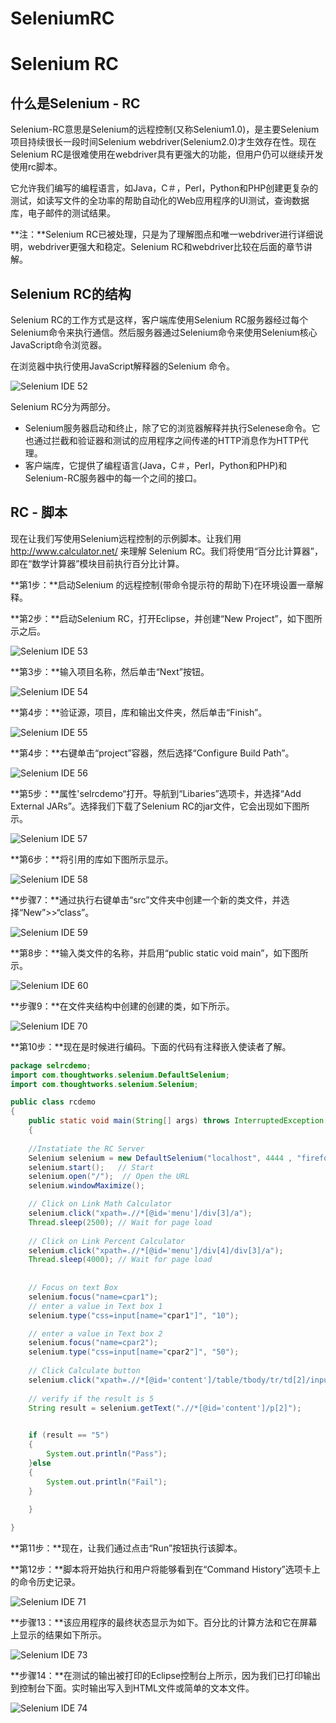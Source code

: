 # SeleniumRC

# Selenium RC

## 什么是Selenium - RC

Selenium-RC意思是Selenium的远程控制(又称Selenium1.0)，是主要Selenium项目持续很长一段时间Selenium webdriver(Selenium2.0)才生效存在性。现在Selenium RC是很难使用在webdriver具有更强大的功能，但用户仍可以继续开发使用rc脚本。

它允许我们编写的编程语言，如Java，C＃，Perl，Python和PHP创建更复杂的测试，如读写文件的全功率的帮助自动化的Web应用程序的UI测试，查询数据库，电子邮件的测试结果。

**注：**Selenium RC已被处理，只是为了理解图点和唯一webdriver进行详细说明，webdriver更强大和稳定。Selenium RC和webdriver比较在后面的章节讲解。

## Selenium RC的结构

Selenium RC的工作方式是这样，客户端库使用Selenium RC服务器经过每个Selenium命令来执行通信。然后服务器通过Selenium命令来使用Selenium核心JavaScript命令浏览器。

在浏览器中执行使用JavaScript解释器的Selenium 命令。

![Selenium IDE 52](images/1-14092606344Xc.jpg)

Selenium RC分为两部分。

- Selenium服务器启动和终止，除了它的浏览器解释并执行Selenese命令。它也通过拦截和验证器和测试的应用程序之间传递的HTTP消息作为HTTP代理。
- 客户端库，它提供了编程语言(Java，C＃，Perl，Python和PHP)和Selenium-RC服务器中的每一个之间的接口。

## RC - 脚本

现在让我们写使用Selenium远程控制的示例脚本。让我们用 http://www.calculator.net/ 来理解 Selenium RC。我们将使用“百分比计算器”，即在“数学计算器”模块目前执行百分比计算。

**第1步：**启动Selenium 的远程控制(带命令提示符的帮助下)在环境设置一章解释。

**第2步：**启动Selenium RC，打开Eclipse，并创建“New Project”，如下图所示之后。

![Selenium IDE 53](images/1-14092606351D60.jpg)

**第3步：**输入项目名称，然后单击“Next”按钮。

![Selenium IDE 54](images/1-140926063621X1.jpg)

**第4步：**验证源，项目，库和输出文件夹，然后单击“Finish”。

![Selenium IDE 55](images/1-140926063F9B3.jpg)

**第4步：**右键单击“project”容器，然后选择“Configure Build Path”。

![Selenium IDE 56](images/1-140926063P31N.jpg)

**第5步：**属性'selrcdemo“打开。导航到“Libaries”选项卡，并选择“Add External JARs”。选择我们下载了Selenium RC的jar文件，它会出现如下图所示。

![Selenium IDE 57](images/1-1409260639253E.jpg)

**第6步：**将引用的库如下图所示显示。

![Selenium IDE 58](images/1-140926064005T0.jpg)

**步骤7：**通过执行右键单击“src”文件夹中创建一个新的类文件，并选择“New”>>“class”。

![Selenium IDE 59](images/1-14092606405A36.jpg)

**第8步：**输入类文件的名称，并启用“public static void main”，如下图所示。

![Selenium IDE 60](images/1-14092606415O40.jpg)

**步骤9：**在文件夹结构中创建的创建的类，如下所示。

![Selenium IDE 70](images/1-140926064236331.jpg)

**第10步：**现在是时候进行编码。下面的代码有注释嵌入使读者了解。

```java
package selrcdemo;
import com.thoughtworks.selenium.DefaultSelenium;
import com.thoughtworks.selenium.Selenium;

public class rcdemo 
{
	public static void main(String[] args) throws InterruptedException 
	{
		
	//Instatiate the RC Server
	Selenium selenium = new DefaultSelenium("localhost", 4444 , "firefox", "http://www.calculator.net");
	selenium.start();   // Start
	selenium.open("/");  // Open the URL
	selenium.windowMaximize();

	// Click on Link Math Calculator
	selenium.click("xpath=.//*[@id='menu']/div[3]/a");
	Thread.sleep(2500); // Wait for page load
	
	// Click on Link Percent Calculator
	selenium.click("xpath=.//*[@id='menu']/div[4]/div[3]/a");
	Thread.sleep(4000); // Wait for page load
	
	
	// Focus on text Box
	selenium.focus("name=cpar1");
	// enter a value in Text box 1
	selenium.type("css=input[name="cpar1"]", "10");

	// enter a value in Text box 2
	selenium.focus("name=cpar2");
	selenium.type("css=input[name="cpar2"]", "50");
	
	// Click Calculate button
	selenium.click("xpath=.//*[@id='content']/table/tbody/tr/td[2]/input");
	
	// verify if the result is 5
	String result = selenium.getText(".//*[@id='content']/p[2]");

		
	if (result == "5")
	{
		System.out.println("Pass");
	}else
	{
		System.out.println("Fail");
	}
		
	}

}

```

**第11步：**现在，让我们通过点击“Run”按钮执行该脚本。

**第12步：**脚本将开始执行和用户将能够看到在“Command History”选项卡上的命令历史记录。

![Selenium IDE 71](images/1-140926064435117.jpg)

**步骤13：**该应用程序的最终状态显示为如下。百分比的计算方法和它在屏幕上显示的结果如下所示。

![Selenium IDE 73](images/1-14092606452BL.jpg)

**步骤14：**在测试的输出被打印的Eclipse控制台上所示，因为我们已打印输出到控制台下面。实时输出写入到HTML文件或简单的文本文件。

![Selenium IDE 74](images/1-1409260646062B.jpg)